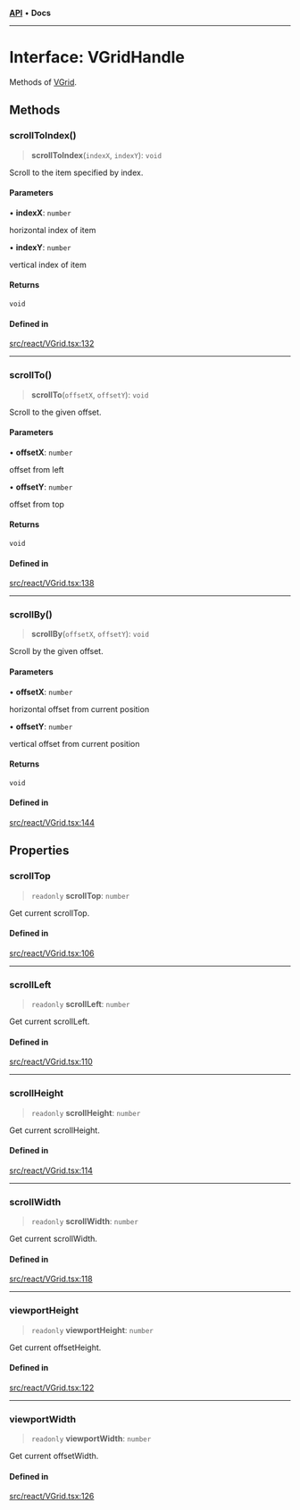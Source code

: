 [**API**](../../API.md) • **Docs**

***

# Interface: VGridHandle

Methods of [VGrid](../functions/experimental_VGrid.md).

## Methods

### scrollToIndex()

> **scrollToIndex**(`indexX`, `indexY`): `void`

Scroll to the item specified by index.

#### Parameters

• **indexX**: `number`

horizontal index of item

• **indexY**: `number`

vertical index of item

#### Returns

`void`

#### Defined in

[src/react/VGrid.tsx:132](https://github.com/inokawa/virtua/blob/6cd860619e919a666920e5c0cef1f2aae0f982a7/src/react/VGrid.tsx#L132)

***

### scrollTo()

> **scrollTo**(`offsetX`, `offsetY`): `void`

Scroll to the given offset.

#### Parameters

• **offsetX**: `number`

offset from left

• **offsetY**: `number`

offset from top

#### Returns

`void`

#### Defined in

[src/react/VGrid.tsx:138](https://github.com/inokawa/virtua/blob/6cd860619e919a666920e5c0cef1f2aae0f982a7/src/react/VGrid.tsx#L138)

***

### scrollBy()

> **scrollBy**(`offsetX`, `offsetY`): `void`

Scroll by the given offset.

#### Parameters

• **offsetX**: `number`

horizontal offset from current position

• **offsetY**: `number`

vertical offset from current position

#### Returns

`void`

#### Defined in

[src/react/VGrid.tsx:144](https://github.com/inokawa/virtua/blob/6cd860619e919a666920e5c0cef1f2aae0f982a7/src/react/VGrid.tsx#L144)

## Properties

### scrollTop

> `readonly` **scrollTop**: `number`

Get current scrollTop.

#### Defined in

[src/react/VGrid.tsx:106](https://github.com/inokawa/virtua/blob/6cd860619e919a666920e5c0cef1f2aae0f982a7/src/react/VGrid.tsx#L106)

***

### scrollLeft

> `readonly` **scrollLeft**: `number`

Get current scrollLeft.

#### Defined in

[src/react/VGrid.tsx:110](https://github.com/inokawa/virtua/blob/6cd860619e919a666920e5c0cef1f2aae0f982a7/src/react/VGrid.tsx#L110)

***

### scrollHeight

> `readonly` **scrollHeight**: `number`

Get current scrollHeight.

#### Defined in

[src/react/VGrid.tsx:114](https://github.com/inokawa/virtua/blob/6cd860619e919a666920e5c0cef1f2aae0f982a7/src/react/VGrid.tsx#L114)

***

### scrollWidth

> `readonly` **scrollWidth**: `number`

Get current scrollWidth.

#### Defined in

[src/react/VGrid.tsx:118](https://github.com/inokawa/virtua/blob/6cd860619e919a666920e5c0cef1f2aae0f982a7/src/react/VGrid.tsx#L118)

***

### viewportHeight

> `readonly` **viewportHeight**: `number`

Get current offsetHeight.

#### Defined in

[src/react/VGrid.tsx:122](https://github.com/inokawa/virtua/blob/6cd860619e919a666920e5c0cef1f2aae0f982a7/src/react/VGrid.tsx#L122)

***

### viewportWidth

> `readonly` **viewportWidth**: `number`

Get current offsetWidth.

#### Defined in

[src/react/VGrid.tsx:126](https://github.com/inokawa/virtua/blob/6cd860619e919a666920e5c0cef1f2aae0f982a7/src/react/VGrid.tsx#L126)
